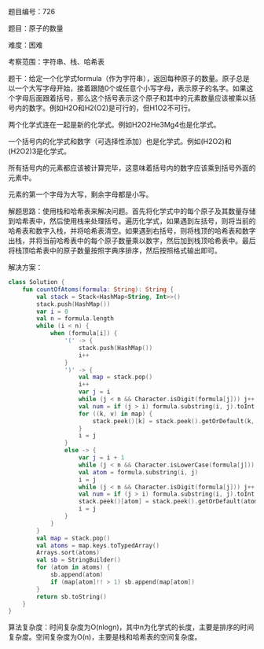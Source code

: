 题目编号：726

题目：原子的数量

难度：困难

考察范围：字符串、栈、哈希表

题干：给定一个化学式formula（作为字符串），返回每种原子的数量。原子总是以一个大写字母开始，接着跟随0个或任意个小写字母，表示原子的名字。如果这个字母后面跟着括号，那么这个括号表示这个原子和其中的元素数量应该被乘以括号内的数字。例如H2O和H2(O2)是可行的，但H1O2不可行。

两个化学式连在一起是新的化学式。例如H2O2He3Mg4也是化学式。

一个括号内的化学式和数字（可选择性添加）也是化学式。例如(H2O2)和(H2O2)3是化学式。

所有括号内的元素都应该被计算完毕，这意味着括号内的数字应该乘到括号外面的元素中。

元素的第一个字母为大写，剩余字母都是小写。

解题思路：使用栈和哈希表来解决问题。首先将化学式中的每个原子及其数量存储到哈希表中，然后使用栈来处理括号。遍历化学式，如果遇到左括号，则将当前的哈希表和数字入栈，并将哈希表清空。如果遇到右括号，则将栈顶的哈希表和数字出栈，并将当前哈希表中的每个原子数量乘以数字，然后加到栈顶哈希表中。最后将栈顶哈希表中的原子数量按照字典序排序，然后按照格式输出即可。

解决方案：

```kotlin
class Solution {
    fun countOfAtoms(formula: String): String {
        val stack = Stack<HashMap<String, Int>>()
        stack.push(HashMap())
        var i = 0
        val n = formula.length
        while (i < n) {
            when (formula[i]) {
                '(' -> {
                    stack.push(HashMap())
                    i++
                }
                ')' -> {
                    val map = stack.pop()
                    i++
                    var j = i
                    while (j < n && Character.isDigit(formula[j])) j++
                    val num = if (j > i) formula.substring(i, j).toInt() else 1
                    for ((k, v) in map) {
                        stack.peek()[k] = stack.peek().getOrDefault(k, 0) + v * num
                    }
                    i = j
                }
                else -> {
                    var j = i + 1
                    while (j < n && Character.isLowerCase(formula[j])) j++
                    val atom = formula.substring(i, j)
                    i = j
                    while (j < n && Character.isDigit(formula[j])) j++
                    val num = if (j > i) formula.substring(i, j).toInt() else 1
                    stack.peek()[atom] = stack.peek().getOrDefault(atom, 0) + num
                    i = j
                }
            }
        }
        val map = stack.pop()
        val atoms = map.keys.toTypedArray()
        Arrays.sort(atoms)
        val sb = StringBuilder()
        for (atom in atoms) {
            sb.append(atom)
            if (map[atom]!! > 1) sb.append(map[atom])
        }
        return sb.toString()
    }
}
```

算法复杂度：时间复杂度为O(nlogn)，其中n为化学式的长度，主要是排序的时间复杂度。空间复杂度为O(n)，主要是栈和哈希表的空间复杂度。